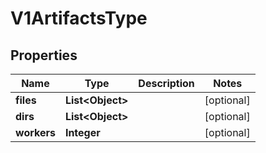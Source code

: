 

# V1ArtifactsType


## Properties

Name | Type | Description | Notes
------------ | ------------- | ------------- | -------------
**files** | **List&lt;Object&gt;** |  |  [optional]
**dirs** | **List&lt;Object&gt;** |  |  [optional]
**workers** | **Integer** |  |  [optional]



